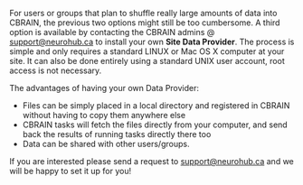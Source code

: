 For users or groups that plan to shuffle really large amounts of data into CBRAIN, the previous two options might still be too cumbersome. 
A third option is available by contacting the CBRAIN admins @ support@neurohub.ca to install your own **Site Data Provider**. 
The process is simple and only requires a standard LINUX or Mac OS X computer at your site. It can also be done entirely using a standard UNIX user account, root access is not necessary. 

The advantages of having your own Data Provider:
* Files can be simply placed in a local directory and registered in CBRAIN without having to copy them anywhere else
* CBRAIN tasks will fetch the files directly from your computer, and send back the results of running tasks directly there too
* Data can be shared with other users/groups.

If you are interested please send a request to support@neurohub.ca and we will be happy to set it up for you!